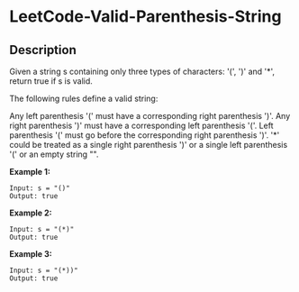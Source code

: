 # LeetCode-Valid-Parenthesis-String

## Description

Given a string s containing only three types of characters: '(', ')' and '*', return true if s is valid.

The following rules define a valid string:

Any left parenthesis '(' must have a corresponding right parenthesis ')'.
Any right parenthesis ')' must have a corresponding left parenthesis '('.
Left parenthesis '(' must go before the corresponding right parenthesis ')'.
'*' could be treated as a single right parenthesis ')' or a single left parenthesis '(' or an empty string "".
 

**Example 1:**

```
Input: s = "()"
Output: true
```

**Example 2:**

```
Input: s = "(*)"
Output: true
```

**Example 3:**

```
Input: s = "(*))"
Output: true
 ```
